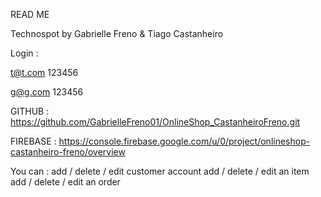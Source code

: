 READ ME

Technospot by Gabrielle Freno & Tiago Castanheiro

Login : 

t@t.com 
123456

g@g.com
123456

GITHUB :
https://github.com/GabrielleFreno01/OnlineShop_CastanheiroFreno.git

FIREBASE :
https://console.firebase.google.com/u/0/project/onlineshop-castanheiro-freno/overview


You can :
add / delete / edit customer account
add / delete / edit an item
add / delete / edit an order
